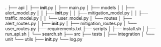 .
├── api
│   ├── __init__.py
│   ├── main.py
│   ├── models
│   │   ├── alert_model.py
│   │   ├── __init__.py
│   │   ├── mitigation_model.py
│   │   ├── traffic_model.py
│   │   └── user_model.py
│   └── routes
│       ├── alert_routes.py
│       ├── __init__.py
│       ├── mitigation_routes.py
│       └── user_routes.py
├── requirements.txt
├── scripts
│   ├── install.sh
│   ├── run_api.sh
│   └── search.sh
├── src
├── tests
│   ├── integration
│   └── unit
└── utils
    ├── __init__.py
    └── log.py